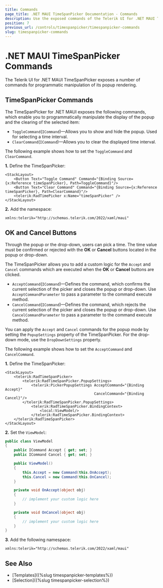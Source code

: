 ```yaml
---
title: Commands
page_title: .NET MAUI TimeSpanPicker Documentation - Commands
description: Use the exposed commands of the Telerik UI for .NET MAUI TimeSpanPicker to programmatically manipulate the display of its popup.
position: 7
previous_url: /controls/timespanpicker/timespanpicker-commands
slug: timespanpicker-commands
---
```


# .NET MAUI TimeSpanPicker Commands

The Telerik UI for .NET MAUI TimeSpanPicker exposes a number of commands for programmatic manipulation of its popup rendering.

## TimeSpanPicker Commands

The TimeSpanPicker for .NET MAUI exposes the following commands, which enable you to programmatically manipulate the display of the popup and the clearing of the selected item:

* `ToggleCommand`(`ICommand`)&mdash;Allows you to show and hide the popup. Used for selecting a time interval.
* `ClearCommand`(`ICommand`)&mdash;Allows you to clear the displayed time interval.

The following example shows how to set the `ToggleCommand` and `ClearCommand`.

**1.** Define the TimeSpanPicker:

```XAML
<StackLayout>
	<Button Text="Toggle Command" Command="{Binding Source={x:Reference timeSpanPicker}, Path=ToggleCommand}"/>
	<Button Text="Clear Command" Command="{Binding Source={x:Reference timeSpanPicker}, Path=ClearCommand}"/>
	<telerik:RadTimePicker x:Name="timeSpanPicker" />
</StackLayout>
```

**2.** Add the namespace:

```XAML
xmlns:telerik="http://schemas.telerik.com/2022/xaml/maui"
```

## OK and Cancel Buttons

Through the popup or the drop-down, users can pick a time. The time value must be confirmed or rejected with the **OK** or **Cancel** buttons located in the popup or drop-down.

The TimeSpanPicker allows you to add a custom logic for the `Accept` and `Cancel` commands which are executed when the **OK** or **Cancel** buttons are clicked.

* `AcceptCommand`(`ICommand`)&mdash;Defines the command, which confirms the current selection of the picker and closes the popup or drop-down. Use `AcceptCommandParameter` to pass a parameter to the command execute method. 
* `CancelCommand`(`ICommand`)&mdash;Defines the command, which rejects the current selection of the picker and closes the popup or drop-down. Use `CancelCommandParameter` to pass a parameter to the command execute method.

You can apply the `Accept` and `Cancel` commands for the popup mode by setting the `PopupSettings` property of the TimeSpanPicker. For the drop-down mode, use the `DropDownSettings` property.

The following example shows how to set the `AcceptCommand` and `CancelCommand`.

**1.** Define the TimeSpanPicker:

```XAML
<StackLayout>
    <telerik:RadTimeSpanPicker>
        <telerik:RadTimeSpanPicker.PopupSettings>
            <telerik:PickerPopupSettings AcceptCommand="{Binding Accept}"
                                         CancelCommand="{Binding Cancel}"/>
        </telerik:RadTimeSpanPicker.PopupSettings>
            <telerik:RadTimeSpanPicker.BindingContext>
                <local:ViewModel/>
            </telerik:RadTimeSpanPicker.BindingContext>
    </telerik:RadTimeSpanPicker>
</StackLayout>
```

**2.** Set the `ViewModel`:

```C#
public class ViewModel
{
    public ICommand Accept { get; set; }
    public ICommand Cancel { get; set; }

    public ViewModel()
    {
        this.Accept = new Command(this.OnAccept);
        this.Cancel = new Command(this.OnCancel);
    }

    private void OnAccept(object obj)
    {
        // implement your custom logic here
    }

    private void OnCancel(object obj)
    {
        // implement your custom logic here
    }
}
```

**3**. Add the following namespace:

```XAML
xmlns:telerik="http://schemas.telerik.com/2022/xaml/maui"
```


## See Also

- [Templates]({%slug timespanpicker-templates%})
- [Selection]({%slug timespanpicker-selection%})
